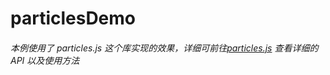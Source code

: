 # particlesDemo
###### 本例使用了 particles.js 这个库实现的效果，详细可前往[particles.js](https://github.com/VincentGarreau/particles.js) 查看详细的 API 以及使用方法

